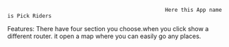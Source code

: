                                                       Here this App name is Pick Riders
Features: There have four section you choose.when you click show a different router. it open a map where you can easily go any places. 
